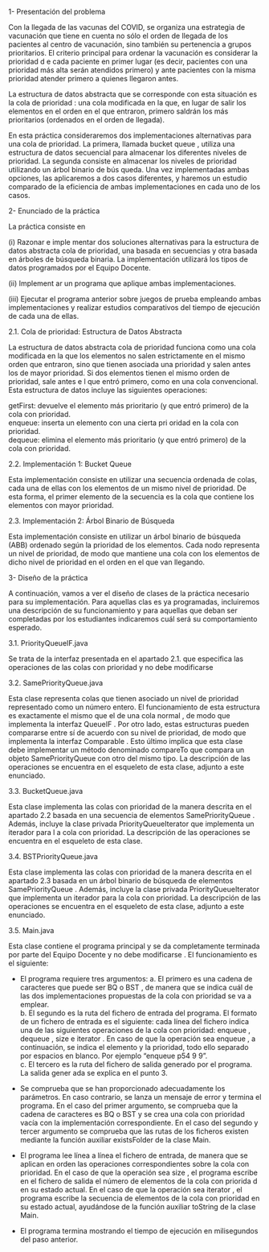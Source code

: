 1- Presentación del problema

Con la llegada de las vacunas del COVID, se organiza una estrategia de vacunación que tiene en
cuenta no sólo el orden de llegada de los pacientes al centro de vacunación, sino también su
pertenencia a grupos prioritarios. El criterio principal para ordenar la vacunación es considerar la
prioridad d e cada paciente en primer lugar (es decir, pacientes con una prioridad más alta serán
atendidos primero) y ante pacientes con la misma prioridad atender primero a quienes llegaron antes.

La estructura de datos abstracta que se corresponde con esta situación es la cola de prioridad : una
cola modificada en la que, en lugar de salir los elementos en el orden en el que entraron, primero
saldrán los más prioritarios (ordenados en el orden de llegada).

En esta práctica consideraremos dos implementaciones alternativas para una cola de prioridad. La
primera, llamada bucket queue , utiliza una estructura de datos secuencial para almacenar los
diferentes niveles de prioridad. La segunda consiste en almacenar los niveles de prioridad utilizando
un árbol binario de bús queda. Una vez implementadas ambas opciones, las aplicaremos a dos casos
diferentes, y haremos un estudio comparado de la eficiencia de ambas implementaciones en cada
uno de los casos.

2- Enunciado de la práctica

La práctica consiste en

(i) Razonar e imple mentar dos soluciones alternativas para la estructura de datos abstracta
cola de prioridad, una basada en secuencias y otra basada en árboles de búsqueda binaria.
La implementación utilizará los tipos de datos programados por el Equipo Docente.

(ii) Implement ar un programa que aplique ambas implementaciones.

(iii) Ejecutar el programa anterior sobre juegos de prueba empleando ambas implementaciones
y realizar estudios comparativos del tiempo de ejecución de cada una de ellas.

2.1. Cola de prioridad: Estructura de Datos Abstracta

La estructura de datos abstracta cola de prioridad funciona como una cola modificada en la que los
elementos no salen estrictamente en el mismo orden que entraron, sino que tienen asociada una
prioridad y salen antes los de mayor prioridad. Si dos elementos tienen el mismo orden de prioridad,
sale antes e l que entró primero, como en una cola convencional. Esta estructura de datos incluye las
siguientes operaciones:

getFirst: devuelve el elemento más prioritario (y que entró primero) de la cola con prioridad.  
enqueue: inserta un elemento con una cierta pri oridad en la cola con prioridad.  
dequeue: elimina el elemento más prioritario (y que entró primero) de la cola con prioridad.

2.2. Implementación 1: Bucket Queue

Esta implementación consiste en utilizar una secuencia ordenada de colas, cada una de ellas con los
elementos de un mismo nivel de prioridad. De esta forma, el primer elemento de la secuencia es la
cola que contiene los elementos con mayor prioridad.

2.3. Implementación 2: Árbol Binario de Búsqueda

Esta implementación consiste en utilizar un árbol binario de búsqueda (ABB) ordenado según la
prioridad de los elementos. Cada nodo representa un nivel de prioridad, de modo que mantiene una
cola con los elementos de dicho nivel de prioridad en el orden en el que van llegando.

3- Diseño de la práctica

A continuación, vamos a ver el diseño de clases de la práctica necesario para su implementación. Para
aquellas clas es ya programadas, incluiremos una descripción de su funcionamiento y para aquellas
que deban ser completadas por los estudiantes indicaremos cuál será su comportamiento esperado.

3.1. PriorityQueueIF.java

Se trata de la interfaz presentada en el apartado 2.1. que especifica las operaciones de las colas con
prioridad y no debe modificarse

3.2. SamePriorityQueue.java

Esta clase representa colas que tienen asociado un nivel de prioridad representado como un número
entero. El funcionamiento de esta estructura es exactamente el mismo que el de una cola normal ,
de modo que implementa la interfaz QueueIF . Por otro lado, estas estructuras pueden compararse entre
sí de acuerdo con su nivel de prioridad, de modo que implementa la interfaz Comparable . Esto último
implica que esta clase debe implementar un método denominado compareTo que compara un objeto
SamePriorityQueue con otro del mismo tipo. La descripción de las operaciones se encuentra en el
esqueleto de esta clase, adjunto a este enunciado.

3.3. BucketQueue.java

Esta clase implementa las colas con prioridad de la manera descrita en el apartado 2.2 basada en una
secuencia de elementos SamePriorityQueue . Además, incluye la clase privada
PriorityQueueIterator que implementa un iterador para l a cola con prioridad. La descripción de las
operaciones se encuentra en el esqueleto de esta clase.

3.4. BSTPriorityQueue.java

Esta clase implementa las colas con prioridad de la manera descrita en el apartado 2.3 basada en un
árbol binario de búsqueda de elementos SamePriorityQueue . Además, incluye la clase privada
PriorityQueueIterator que implementa un iterador para la cola con prioridad. La descripción de las
operaciones se encuentra en el esqueleto de esta clase, adjunto a este enunciado.

3.5. Main.java

Esta clase contiene el programa principal y se da completamente terminada por parte del Equipo
Docente y no debe modificarse . El funcionamiento es el siguiente:
- El programa requiere tres argumentos:
    a. El primero es una cadena de caracteres que puede ser BQ o BST , de manera que se indica
cuál de las dos implementaciones propuestas de la cola con prioridad se va a emplear.  
    b. El segundo es la ruta del fichero de entrada del programa. El formato de un fichero de
entrada es el siguiente: cada línea del fichero indica una de las siguientes operaciones
de la cola con prioridad: enqueue , dequeue , size e iterator . En caso de que la operación sea enqueue , a continuación, se indica el elemento y la prioridad, todo ello
separado por espacios en blanco. Por ejemplo “enqueue p54 9 9”.  
    c. El tercero es la ruta del fichero de salida generado por el programa. La salida gener ada
se explica en el punto 3.  

- Se comprueba que se han proporcionado adecuadamente los parámetros. En caso contrario,
se lanza un mensaje de error y termina el programa. En el caso del primer argumento, se
comprueba que la cadena de caracteres es BQ o BST y se crea una cola con prioridad vacía con
la implementación correspondiente. En el caso del segundo y tercer argumento se comprueba
que las rutas de los ficheros existen mediante la función auxiliar existsFolder de la clase
Main.

- El programa lee línea a línea el fichero de entrada, de manera que se aplican en orden las
operaciones correspondientes sobre la cola con prioridad. En el caso de que la operación sea
size , el programa escribe en el fichero de salida el número de elementos de la cola con
priorida d en su estado actual. En el caso de que la operación sea iterator , el programa escribe
la secuencia de elementos de la cola con prioridad en su estado actual, ayudándose de la
función auxiliar toString de la clase Main.

- El programa termina mostrando el tiempo de ejecución en milisegundos del paso anterior.
